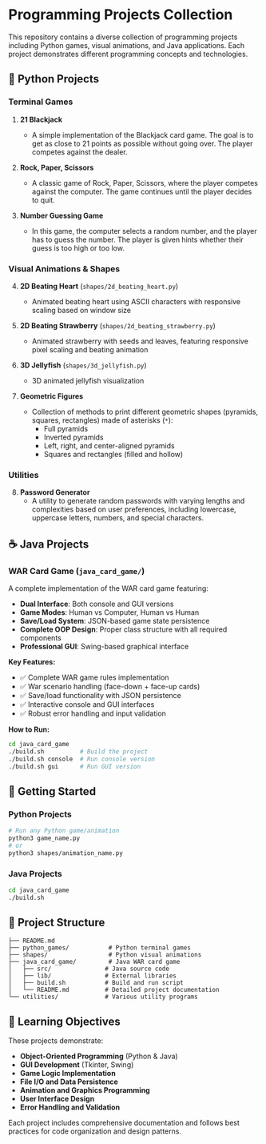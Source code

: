# Programming Projects Collection

This repository contains a diverse collection of programming projects including Python games, visual animations, and Java applications. Each project demonstrates different programming concepts and technologies.

## 🐍 Python Projects

### Terminal Games
1. **21 Blackjack**
   - A simple implementation of the Blackjack card game. The goal is to get as close to 21 points as possible without going over. The player competes against the dealer.

2. **Rock, Paper, Scissors**
   - A classic game of Rock, Paper, Scissors, where the player competes against the computer. The game continues until the player decides to quit.

3. **Number Guessing Game**
   - In this game, the computer selects a random number, and the player has to guess the number. The player is given hints whether their guess is too high or too low.

### Visual Animations & Shapes
4. **2D Beating Heart** (`shapes/2d_beating_heart.py`)
   - Animated beating heart using ASCII characters with responsive scaling based on window size

5. **2D Beating Strawberry** (`shapes/2d_beating_strawberry.py`)
   - Animated strawberry with seeds and leaves, featuring responsive pixel scaling and beating animation

6. **3D Jellyfish** (`shapes/3d_jellyfish.py`)
   - 3D animated jellyfish visualization

7. **Geometric Figures**
   - Collection of methods to print different geometric shapes (pyramids, squares, rectangles) made of asterisks (`*`):
     - Full pyramids
     - Inverted pyramids
     - Left, right, and center-aligned pyramids
     - Squares and rectangles (filled and hollow)

### Utilities
8. **Password Generator**
   - A utility to generate random passwords with varying lengths and complexities based on user preferences, including lowercase, uppercase letters, numbers, and special characters.

## ☕ Java Projects

### WAR Card Game (`java_card_game/`)
A complete implementation of the WAR card game featuring:

- **Dual Interface**: Both console and GUI versions
- **Game Modes**: Human vs Computer, Human vs Human
- **Save/Load System**: JSON-based game state persistence
- **Complete OOP Design**: Proper class structure with all required components
- **Professional GUI**: Swing-based graphical interface

**Key Features:**
- ✅ Complete WAR game rules implementation
- ✅ War scenario handling (face-down + face-up cards)
- ✅ Save/load functionality with JSON persistence
- ✅ Interactive console and GUI interfaces
- ✅ Robust error handling and input validation

**How to Run:**
```bash
cd java_card_game
./build.sh          # Build the project
./build.sh console  # Run console version
./build.sh gui      # Run GUI version
```

## 🚀 Getting Started

### Python Projects
```bash
# Run any Python game/animation
python3 game_name.py
# or
python3 shapes/animation_name.py
```

### Java Projects
```bash
cd java_card_game
./build.sh
```

## 📁 Project Structure
```
├── README.md
├── python_games/           # Python terminal games
├── shapes/                 # Python visual animations
├── java_card_game/         # Java WAR card game
│   ├── src/               # Java source code
│   ├── lib/               # External libraries
│   ├── build.sh           # Build and run script
│   └── README.md          # Detailed project documentation
└── utilities/             # Various utility programs
```

## 🎯 Learning Objectives

These projects demonstrate:
- **Object-Oriented Programming** (Python & Java)
- **GUI Development** (Tkinter, Swing)
- **Game Logic Implementation**
- **File I/O and Data Persistence**
- **Animation and Graphics Programming**
- **User Interface Design**
- **Error Handling and Validation**

Each project includes comprehensive documentation and follows best practices for code organization and design patterns.
